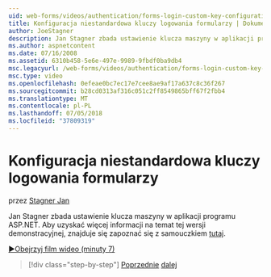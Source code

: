 ```yaml
---
uid: web-forms/videos/authentication/forms-login-custom-key-configuration
title: Konfiguracja niestandardowa kluczy logowania formularzy | Dokumentacja firmy Microsoft
author: JoeStagner
description: Jan Stagner zbada ustawienie klucza maszyny w aplikacji programu ASP.NET. Aby uzyskać więcej informacji na temat tej wersji demonstracyjnej samouczek znajduje się w tym miejscu.
ms.author: aspnetcontent
ms.date: 07/16/2008
ms.assetid: 6310b458-5e6e-497e-9989-9fbdf0ba9db4
msc.legacyurl: /web-forms/videos/authentication/forms-login-custom-key-configuration
msc.type: video
ms.openlocfilehash: 0efeae0bc7ec17e7cee8ae9af17a637c8c36f267
ms.sourcegitcommit: b28cd0313af316c051c2ff8549865bff67f2fbb4
ms.translationtype: MT
ms.contentlocale: pl-PL
ms.lasthandoff: 07/05/2018
ms.locfileid: "37809319"
---
```

<a name="forms-login-custom-key-configuration"></a>Konfiguracja niestandardowa kluczy logowania formularzy
====================
przez [Stagner Jan](https://github.com/JoeStagner)

Jan Stagner zbada ustawienie klucza maszyny w aplikacji programu ASP.NET. Aby uzyskać więcej informacji na temat tej wersji demonstracyjnej, znajduje się zapoznać się z samouczkiem [tutaj](../../overview/older-versions-security/introduction/forms-authentication-configuration-and-advanced-topics-vb.md).

[&#9654;Obejrzyj film wideo (minuty 7)](https://channel9.msdn.com/Blogs/ASP-NET-Site-Videos/forms-login-custom-key-configuration)

> [!div class="step-by-step"]
> [Poprzednie](asp-forms-login-relocation.md)
> [dalej](add-custom-data-to-the-authentication-method.md)
